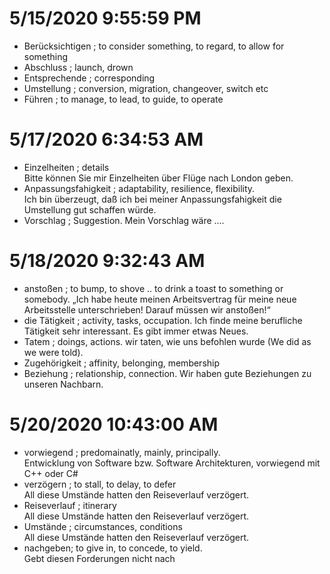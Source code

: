 
# 5/15/2020 9:55:59 PM

* Berücksichtigen ; to consider something, to regard, to allow for something
* Abschluss ; launch, drown
* Entsprechende ; corresponding
* Umstellung ; conversion, migration, changeover, switch etc
* Führen ; to manage, to lead, to guide, to operate

# 5/17/2020 6:34:53 AM

* Einzelheiten ; details <br> Bitte können Sie mir Einzelheiten über Flüge nach London geben.
* Anpassungsfahigkeit ; adaptability, resilience, flexibility. <br> Ich bin überzeugt, daß ich bei meiner Anpassungsfahigkeit die Umstellung gut schaffen würde.
* Vorschlag ; Suggestion. Mein Vorschlag wäre ....

# 5/18/2020 9:32:43 AM

* anstoßen ; to bump, to shove .. to drink a toast to something or somebody. „Ich habe heute meinen Arbeitsvertrag für meine neue Arbeitsstelle unterschrieben! Darauf müssen wir anstoßen!“
* die Tätigkeit ; activity, tasks, occupation. Ich finde meine berufliche Tätigkeit sehr interessant. Es gibt immer etwas Neues.
* Tatem ; doings, actions. wir taten, wie uns befohlen wurde (We did as we were told).
* Zugehörigkeit ; affinity, belonging, membership
* Beziehung ; relationship, connection. Wir haben gute Beziehungen zu unseren Nachbarn.

# 5/20/2020 10:43:00 AM

* vorwiegend ; predomainatly, mainly, principally. <br> Entwicklung von Software bzw. Software Architekturen, vorwiegend mit C++ oder C# 
* verzögern ; to stall, to delay, to defer <br> All diese Umstände hatten den Reiseverlauf verzögert.
* Reiseverlauf ; itinerary <br> All diese Umstände hatten den Reiseverlauf verzögert.
* Umstände ; circumstances, conditions <br> All diese Umstände hatten den Reiseverlauf verzögert.
* nachgeben; to give in, to concede, to yield. <br> Gebt diesen Forderungen nicht nach
